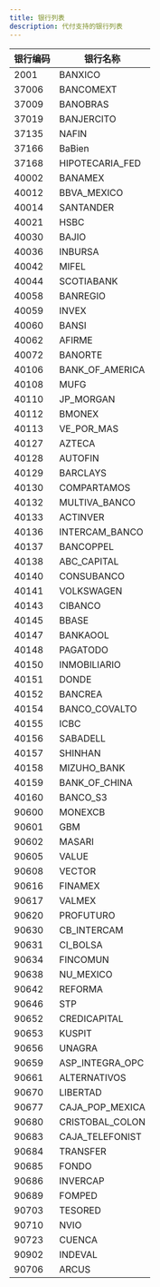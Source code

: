 ```yaml
---
title: 银行列表
description: 代付支持的银行列表
---
```


| 银行编码 | 银行名称        |
| -------- | --------------- |
| 2001 | BANXICO |
| 37006 | BANCOMEXT |
| 37009 | BANOBRAS |
| 37019 | BANJERCITO |
| 37135 | NAFIN |
| 37166 | BaBien |
| 37168 | HIPOTECARIA_FED |
| 40002 | BANAMEX |
| 40012 | BBVA_MEXICO |
| 40014 | SANTANDER |
| 40021 | HSBC |
| 40030 | BAJIO |
| 40036 | INBURSA |
| 40042 | MIFEL |
| 40044 | SCOTIABANK |
| 40058 | BANREGIO |
| 40059 | INVEX |
| 40060 | BANSI |
| 40062 | AFIRME |
| 40072 | BANORTE |
| 40106 | BANK_OF_AMERICA |
| 40108 | MUFG |
| 40110 | JP_MORGAN |
| 40112 | BMONEX |
| 40113 | VE_POR_MAS |
| 40127 | AZTECA |
| 40128 | AUTOFIN |
| 40129 | BARCLAYS |
| 40130 | COMPARTAMOS |
| 40132 | MULTIVA_BANCO |
| 40133 | ACTINVER |
| 40136 | INTERCAM_BANCO |
| 40137 | BANCOPPEL |
| 40138 | ABC_CAPITAL |
| 40140 | CONSUBANCO |
| 40141 | VOLKSWAGEN |
| 40143 | CIBANCO |
| 40145 | BBASE |
| 40147 | BANKAOOL |
| 40148 | PAGATODO |
| 40150 | INMOBILIARIO |
| 40151 | DONDE |
| 40152 | BANCREA |
| 40154 | BANCO_COVALTO |
| 40155 | ICBC |
| 40156 | SABADELL |
| 40157 | SHINHAN |
| 40158 | MIZUHO_BANK |
| 40159 | BANK_OF_CHINA |
| 40160 | BANCO_S3 |
| 90600 | MONEXCB |
| 90601 | GBM |
| 90602 | MASARI |
| 90605 | VALUE |
| 90608 | VECTOR |
| 90616 | FINAMEX |
| 90617 | VALMEX |
| 90620 | PROFUTURO |
| 90630 | CB_INTERCAM |
| 90631 | CI_BOLSA |
| 90634 | FINCOMUN |
| 90638 | NU_MEXICO |
| 90642 | REFORMA |
| 90646 | STP |
| 90652 | CREDICAPITAL |
| 90653 | KUSPIT |
| 90656 | UNAGRA |
| 90659 | ASP_INTEGRA_OPC |
| 90661 | ALTERNATIVOS |
| 90670 | LIBERTAD |
| 90677 | CAJA_POP_MEXICA |
| 90680 | CRISTOBAL_COLON |
| 90683 | CAJA_TELEFONIST |
| 90684 | TRANSFER |
| 90685 | FONDO |
| 90686 | INVERCAP |
| 90689 | FOMPED |
| 90703 | TESORED |
| 90710 | NVIO |
| 90723 | CUENCA |
| 90902 | INDEVAL |
| 90706 | ARCUS |
